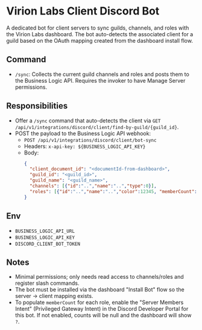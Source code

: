 # Virion Labs Client Discord Bot

A dedicated bot for client servers to sync guilds, channels, and roles with the Virion Labs dashboard. The bot auto-detects the associated client for a guild based on the OAuth mapping created from the dashboard install flow.

## Command
- `/sync`: Collects the current guild channels and roles and posts them to the Business Logic API. Requires the invoker to have Manage Server permissions.

## Responsibilities
- Offer a `/sync` command that auto-detects the client via `GET /api/v1/integrations/discord/client/find-by-guild/{guild_id}`.
- POST the payload to the Business Logic API webhook:
  - `POST /api/v1/integrations/discord/client/bot-sync`
  - Headers: `x-api-key: ${BUSINESS_LOGIC_API_KEY}`
  - Body:
    ```json
    {
      "client_document_id": "<documentId-from-dashboard>",
      "guild_id": "<guild_id>",
      "guild_name": "<guild_name>",
      "channels": [{"id":"..","name":"..","type":0}],
      "roles": [{"id":"..","name":"..","color":12345, "memberCount": 42}]
    }
    ```

## Env
- `BUSINESS_LOGIC_API_URL`
- `BUSINESS_LOGIC_API_KEY`
- `DISCORD_CLIENT_BOT_TOKEN`

## Notes
- Minimal permissions; only needs read access to channels/roles and register slash commands.
- The bot must be installed via the dashboard "Install Bot" flow so the server → client mapping exists.
- To populate `memberCount` for each role, enable the "Server Members Intent" (Privileged Gateway Intent) in the Discord Developer Portal for this bot. If not enabled, counts will be null and the dashboard will show `?`.

